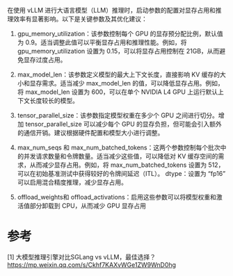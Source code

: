 在使用 vLLM 进行大语言模型（LLM）推理时，启动参数的配置对显存占用和推理效率有显著影响。以下是关键参数及其优化建议：

1. gpu_memory_utilization：该参数控制每个 GPU 的显存预分配比例，默认值为 0.9。适当调整此值可以平衡显存占用和推理性能。例如，将 gpu_memory_utilization 设置为 0.15，可以将显存占用控制在 21GB，从而避免显存过度占用。

2. max_model_len：该参数定义模型的最大上下文长度，直接影响 KV 缓存的大小和显存需求。适当减少 max_model_len 的值，可以降低显存占用。例如，将 max_model_len 设置为 600，可以在单个 NVIDIA L4 GPU 上运行默认上下文长度较长的模型。

3. tensor_parallel_size：该参数指定模型权重在多少个 GPU 之间进行切分。增加 tensor_parallel_size 可以减少每个 GPU 的显存负担，但可能会引入额外的通信开销。建议根据硬件配置和模型大小进行调整。

4. max_num_seqs 和 max_num_batched_tokens：这两个参数控制每个批次中的并发请求数量和令牌数量。适当减少这些值，可以降低对 KV 缓存空间的需求，从而减少显存占用。例如，将 max_num_batched_tokens 设置为 512，可以在初始基准测试中获得较好的令牌间延迟（ITL）。 dtype：设置为 “fp16” 可以启用混合精度推理，减少显存占用。

5. offload_weights和 offload_activations：启用这些参数可以将模型权重和激活值部分卸载到 CPU，从而减少 GPU 显存占用

# 参考

[1] 大模型推理引擎对比SGLang vs vLLM，最佳选择？https://mp.weixin.qq.com/s/Ckhf7KAXvWGe1ZW9WnD0hg